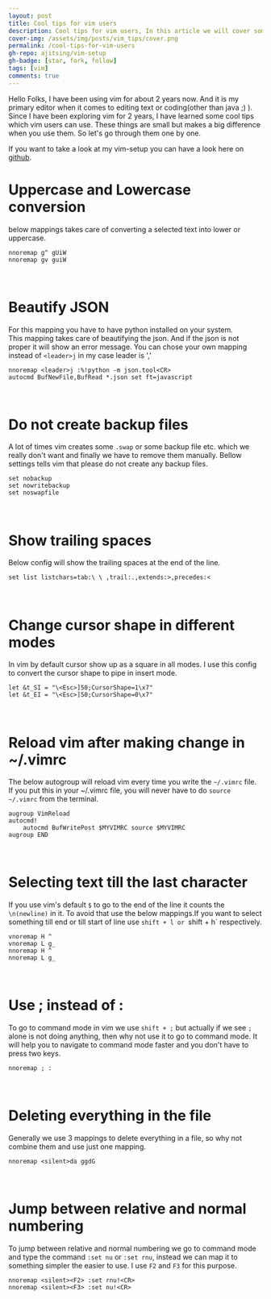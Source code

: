 ```yaml
---
layout: post
title: Cool tips for vim users
description: Cool tips for vim users, In this article we will cover some awesome tips & tricks vim users can use to make their life easier while using vim.
cover-img: /assets/img/posts/vim_tips/cover.png
permalink: /cool-tips-for-vim-users
gh-repo: ajitsing/vim-setup
gh-badge: [star, fork, follow]
tags: [vim]
comments: true
---
```


Hello Folks, I have been using vim for about 2 years now. And it is my primary editor when it comes to editing text or coding(other than java ;) ). Since I have been exploring vim for 2 years, I have learned some cool tips which vim users can use. These things are small but makes a big difference when you use them. So let's go through them one by one.

If you want to take a look at my vim-setup you can have a look here on [github](https://github.com/ajitsing/vim-setup).

# Uppercase and Lowercase conversion

below mappings takes care of converting a selected text into lower or uppercase.

```vimscript
nnoremap g^ gUiW
nnoremap gv guiW
```
<br>

# Beautify JSON

For this mapping you have to have python installed on your system. This mapping takes care of beautifying the json. And if the json is not proper it will show an error message. You can chose your own mapping instead of `<leader>j` in my case leader is ','

```vimscript
nnoremap <leader>j :%!python -m json.tool<CR>
autocmd BufNewFile,BufRead *.json set ft=javascript
```
<br>

# Do not create backup files

A lot of times vim creates some `.swap` or some backup file etc. which we really don't want and finally we have to remove them manually. Bellow settings tells vim that please do not create any backup files.

```vimscript
set nobackup
set nowritebackup
set noswapfile
```
<br>

# Show trailing spaces

Below config will show the trailing spaces at the end of the line.

```vimscript
set list listchars=tab:\ \ ,trail:.,extends:>,precedes:<
```
<br>

# Change cursor shape in different modes

In vim by default cursor show up as a square in all modes. I use this config to convert the cursor shape to pipe in insert mode.

```vimscript
let &t_SI = "\<Esc>]50;CursorShape=1\x7"
let &t_EI = "\<Esc>]50;CursorShape=0\x7"
```
<br>

# Reload vim after making change in ~/.vimrc

The below autogroup will reload vim every time you write the `~/.vimrc` file. If you put this in your ~/.vimrc file, you will never have to do `source ~/.vimrc` from the terminal.

```vimscript
augroup VimReload
autocmd!
    autocmd BufWritePost $MYVIMRC source $MYVIMRC
augroup END
```
<br>

# Selecting text till the last character

If you use vim's default `$` to go to the end of the line it counts the `\n(newline)` in it. To avoid that use the below mappings.If you want to select something till end or till start of line use `shift + l or `shift + h` respectively.

```vimscript
vnoremap H ^
vnoremap L g_
nnoremap H ^
nnoremap L g_
```
<br>

# Use ; instead of :

To go to command mode in vim we use `shift + ;` but actually if we see `;` alone is not doing anything, then why not use it to go to command mode. It will help you to navigate to command mode faster and you don't have to press two keys.

```vimscript
nnoremap ; :
```
<br>

# Deleting everything in the file

Generally we use 3 mappings to delete everything in a file, so why not combine them and use just one mapping.

```vimscript
nnoremap <silent>da ggdG
```
<br>

# Jump between relative and normal numbering

To jump between relative and normal numbering we go to command mode and type the command `:set nu` or `:set rnu`, instead we can map it to something simpler the easier to use. I use `F2` and `F3` for this purpose.

```vimscript
nnoremap <silent><F2> :set rnu!<CR>
nnoremap <silent><F3> :set nu!<CR>
```
<br>

